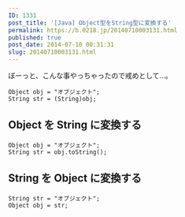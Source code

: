 ```yaml
---
ID: 1331
post_title: '[Java] Object型をString型に変換する'
permalink: https://b.0218.jp/20140710003131.html
published: true
post_date: 2014-07-10 00:31:31
slug: 20140710003131.html
---
```

ぼーっと、こんな事やっちゃったので戒めとして…。
<pre class="language-java"><code>Object obj = "オブジェクト";
String str = (String)obj;
</code></pre>
<!--more-->
<h2>Object を String に変換する</h2>
<pre class="language-java"><code>Object obj = "オブジェクト";
String str = obj.toString();</code></pre>

<h2>String を Object に変換する</h2>
<pre class="language-java"><code>String str = "オブジェクト";
Object obj = str;</code></pre>
